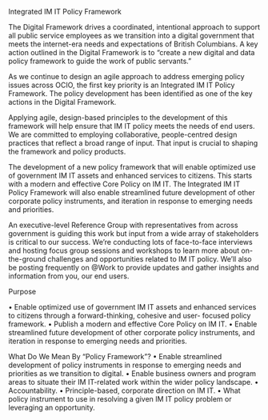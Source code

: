 Integrated IM IT Policy Framework 

The Digital Framework drives a coordinated, intentional approach to support all public service employees as we transition into a digital government that meets the internet-era needs and expectations of British Columbians. A key action outlined in the Digital Framework is to “create a new digital and data policy framework to guide the work of public servants.” 

As we continue to design an agile approach to address emerging policy issues across OCIO, the first key priority is an Integrated IM IT Policy Framework.  The policy development has been identified as one of the key actions in the Digital Framework. 

Applying agile, design-based principles to the development of this framework will help ensure that IM IT policy meets the needs of end users. We are committed to employing collaborative, people-centred design practices that reflect a broad range of input. That input is crucial to shaping the framework and policy products.

The development of a new policy framework that will enable optimized use of government IM IT assets and enhanced services to citizens. This starts with a modern and effective Core Policy on IM IT. The Integrated IM IT Policy Framework will also enable streamlined future development of other corporate policy instruments, and iteration in response to emerging needs and priorities.

An executive-level Reference Group with representatives from across government is guiding this work but input from a wide array of stakeholders is critical to our success. We’re conducting lots of face-to-face interviews and hosting focus group sessions and workshops to learn more about on-the-ground challenges and opportunities related to IM IT policy. We’ll also be posting frequently on @Work to provide updates and gather insights and information from you, our end users. 

 Purpose
 
 •	Enable optimized use of government IM IT assets and enhanced services to citizens through a forward-thinking, cohesive and user-      focused policy framework. 
•	Publish a modern and effective Core Policy on IM IT.
•	Enable streamlined future development of other corporate policy instruments, and iteration in response to emerging needs and priorities.

What Do We Mean By “Policy Framework”?
•	Enable streamlined development of policy instruments in response to emerging needs and priorities as we transition to digital.
•	Enable business owners and program areas to situate their IM IT-related work within the wider policy landscape.
•	Accountability.
•	Principle-based, corporate direction on IM IT.
•	What policy instrument to use in resolving a given IM IT policy problem or leveraging an opportunity.

